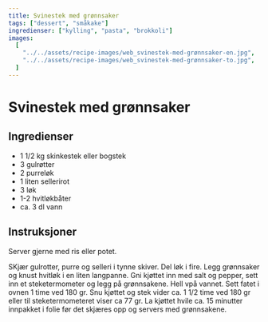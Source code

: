```yaml
---
title: Svinestek med grønnsaker
tags: ["dessert", "småkake"]
ingredienser: ["kylling", "pasta", "brokkoli"]
images:
  [
    "../../assets/recipe-images/web_svinestek-med-grønnsaker-en.jpg",
    "../../assets/recipe-images/web_svinestek-med-grønnsaker-to.jpg",
  ]
---
```


# Svinestek med grønnsaker

## Ingredienser

- 1 1/2 kg skinkestek eller bogstek
- 3 gulrøtter
- 2 purreløk
- 1 liten sellerirot
- 3 løk
- 1-2 hvitløkbåter
- ca. 3 dl vann

## Instruksjoner

Server gjerne med ris eller potet.

SKjær gulrotter, purre og selleri i tynne skiver. Del løk i fire. Legg grønnsaker og knust hvitløk i en liten langpanne. Gni kjøttet inn med salt og pepper, sett inn et steketermometer og legg på grønnsakene. Hell vpå vannet. Sett fatet i ovnen 1 time ved 180 gr. Snu kjøttet og stek vider ca. 1 1/2 time ved 180 gr eller til steketermometeret viser ca 77 gr. La kjøttet hvile ca. 15 minutter innpakket i folie før det skjæres opp og servers med grønnsakene.
